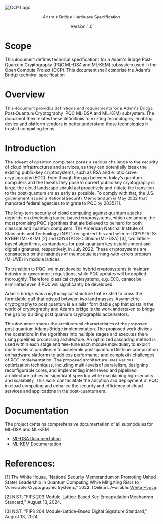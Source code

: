 ![OCP Logo](./images/OCP_logo.png)

<p style="text-align: center;">Adam's Bridge Hardware Specification</p>

<p style="text-align: center;">Version 1.0</p>

<div style="page-break-after: always"></div>

# Scope

This document defines technical specifications for a Adam's Bridge Post-Quantum Cryptography (PQC ML-DSA and ML-KEM) subsystem used in the Open Compute Project (OCP). This document shall comprise the Adam's Bridge technical specification.

# Overview

This document provides definitions and requirements for a Adam's Bridge Post-Quantum Cryptography (PQC ML-DSA and ML-KEM) subsystem. The document then relates these definitions to existing technologies, enabling device and platform vendors to better understand those technologies in trusted computing terms.

# Introduction

The advent of quantum computers poses a serious challenge to the security of cloud infrastructures and services, as they can potentially break the existing public-key cryptosystems, such as RSA and elliptic curve cryptography (ECC). Even though the gap between today’s quantum computers and the threats they pose to current public-key cryptography is large, the cloud landscape should act proactively and initiate the transition to the post-quantum era as early as possible. To comply with that, the U.S. government issued a National Security Memorandum in May 2022 that mandated federal agencies to migrate to PQC by 2035 \[1\]. 

The long-term security of cloud computing against quantum attacks depends on developing lattice-based cryptosystems, which are among the most promising PQC algorithms that are believed to be hard for both classical and quantum computers. The American National Institute of Standards and Technology (NIST) recognized this and selected CRYSTALS-KYBER (ML-KEM) \[2\] and CRYSTALS-Dilithium (ML-DSA) \[3\], two lattice-based algorithms, as standards for post-quantum key-establishment and digital signatures, respectively, in July 2022\. These cryptosystems are constructed on the hardness of the module learning-with-errors problem (M-LWE) in module lattices. 

To transition to PQC, we must develop hybrid cryptosystems to maintain industry or government regulations, while PQC updates will be applied thoroughly. Therefore, classical cryptosystems, e.g. ECC, cannot be eliminated even if PQC will significantly be developed.

Adam’s bridge was a mythological structure that existed to cross the formidable gulf that existed between two land masses. Asymmetric cryptography to post quantum is a similar formidable gap that exists in the world of cryptography and Adam’s bridge is the work undertaken to bridge the gap by building post quantum cryptographic accelerators.

This document shares the architectural characteristics of the proposed post-quantum Adams Bridge implementation. The proposed work divides the operations in the algorithms into multiple stages and executes them using pipelined processing architecture. An optimized cascading method is used within each stage and fine-tune each module individually to exploit multi-levels of parallelism to accelerate post-quantum Dilithium computation on hardware platforms to address performance and complexity challenges of PQC implementation. The proposed architecture uses various optimization techniques, including multi-levels of parallelism, designing reconfigurable cores, and implementing interleaved and pipelined architecture achieving significant speedup while maintaining high security and scalability. This work can facilitate the adoption and deployment of PQC in cloud computing and enhance the security and efficiency of cloud services and applications in the post-quantum era.

# Documentation

The project contains comprehensive documentation of all submodules for ML-DSA and ML-KEM:

- [ML-DSA Documentation](./AdamsBridge_MLDSA.md)
- [ML-KEM Documentation](./AdamsBridge_MLKEM.md)

# References:

[1] The White House, "National Security Memorandum on Promoting United States Leadership in Quantum Computing While Mitigating Risks to Vulnerable Cryptographic Systems," 2022. [Online]. Available: [White House](https://www.whitehouse.gov/briefing-room/statements-releases/2022/05/04/national-security-memorandum-on-promoting-united-states-leadership-in-quantum-computing-while-mitigating-risks-to-vulnerable-cryptographic-systems/).

[2] NIST, "FIPS 203 Module-Lattice-Based Key-Encapsulation Mechanism Standard," August 13, 2024.

[3] NIST, "FIPS 204 Module-Lattice-Based Digital Signature Standard," August 13, 2024.


